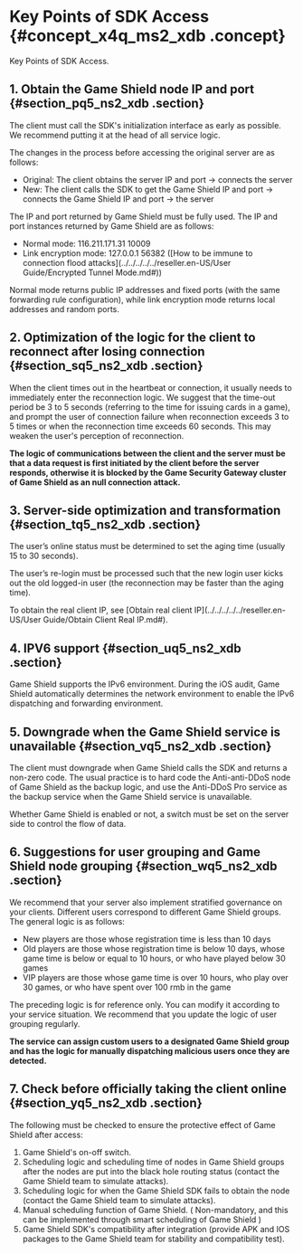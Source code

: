 # Key Points of SDK Access {#concept_x4q_ms2_xdb .concept}

Key Points of SDK Access.

## 1. Obtain the Game Shield node IP and port {#section_pq5_ns2_xdb .section}

The client must call the SDK's initialization interface as early as possible. We recommend putting it at the head of all service logic.

The changes in the process before accessing the original server are as follows:

-   Original: The client obtains the server IP and port -\> connects the server
-   New: The client calls the SDK to get the Game Shield IP and port -\> connects the Game Shield IP and port -\> the server

The IP and port returned by Game Shield must be fully used. The IP and port instances returned by Game Shield are as follows:

-   Normal mode: 116.211.171.31 10009
-   Link encryption mode: 127.0.0.1 56382 \([How to be immune to connection flood attacks](../../../../../reseller.en-US/User Guide/Encrypted Tunnel Mode.md#)\)

Normal mode returns public IP addresses and fixed ports \(with the same forwarding rule configuration\), while link encryption mode returns local addresses and random ports.

## 2. Optimization of the logic for the client to reconnect after losing connection {#section_sq5_ns2_xdb .section}

When the client times out in the heartbeat or connection, it usually needs to immediately enter the reconnection logic. We suggest that the time-out period be 3 to 5 seconds \(referring to the time for issuing cards in a game\), and prompt the user of connection failure when reconnection exceeds 3 to 5 times or when the reconnection time exceeds 60 seconds. This may weaken the user's perception of reconnection.

**The logic of communications between the client and the server must be that a data request is first initiated by the client before the server responds, otherwise it is blocked by the Game Security Gateway cluster of Game Shield as an null connection attack.**

## 3. Server-side optimization and transformation {#section_tq5_ns2_xdb .section}

The user’s online status must be determined to set the aging time \(usually 15 to 30 seconds\).

The user’s re-login must be processed such that the new login user kicks out the old logged-in user \(the reconnection may be faster than the aging time\).

To obtain the real client IP, see [Obtain real client IP](../../../../../reseller.en-US/User Guide/Obtain Client Real IP.md#).

## 4. IPV6 support {#section_uq5_ns2_xdb .section}

Game Shield supports the IPv6 environment. During the iOS audit, Game Shield automatically determines the network environment to enable the IPv6 dispatching and forwarding environment.

## 5. Downgrade when the Game Shield service is unavailable {#section_vq5_ns2_xdb .section}

The client must downgrade when Game Shield calls the SDK and returns a non-zero code. The usual practice is to hard code the Anti-anti-DDoS node of Game Shield as the backup logic, and use the Anti-DDoS Pro service as the backup service when the Game Shield service is unavailable.

Whether Game Shield is enabled or not, a switch must be set on the server side to control the flow of data.

## 6. Suggestions for user grouping and Game Shield node grouping {#section_wq5_ns2_xdb .section}

We recommend that your server also implement stratified governance on your clients. Different users correspond to different Game Shield groups. The general logic is as follows:

-   New players are those whose registration time is less than 10 days
-   Old players are those whose registration time is below 10 days, whose game time is below or equal to 10 hours, or who have played below 30 games
-   VIP players are those whose game time is over 10 hours, who play over 30 games, or who have spent over 100 rmb in the game

The preceding logic is for reference only. You can modify it according to your service situation. We recommend that you update the logic of user grouping regularly.

**The service can assign custom users to a designated Game Shield group and has the logic for manually dispatching malicious users once they are detected.**

## 7. Check before officially taking the client online {#section_yq5_ns2_xdb .section}

The following must be checked to ensure the protective effect of Game Shield after access:

1.  Game Shield's on-off switch.
2.  Scheduling logic and scheduling time of nodes in Game Shield groups after the nodes are put into the black hole routing status \(contact the Game Shield team to simulate attacks\).
3.  Scheduling logic for when the Game Shield SDK fails to obtain the node \(contact the Game Shield team to simulate attacks\).
4.  Manual scheduling function of Game Shield. \( Non-mandatory, and this can be implemented through smart scheduling of Game Shield \)
5.  Game Shield SDK's compatibility after integration \(provide APK and IOS packages to the Game Shield team for stability and compatibility test\).

